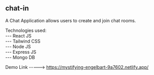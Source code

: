 ## chat-in  

A Chat Application allows users to create and join chat rooms.

Technologies used:<br/>
---  React JS<br/>
---  Tailwind CSS<br/>
---  Node JS<br/>
---  Express JS<br/>
---  Mongo DB<br/>

Demo Link   ----->    https://mystifying-engelbart-9a7602.netlify.app/



